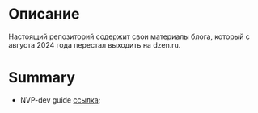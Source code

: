# Описание

Настоящий репозиторий содержит свои материалы блога, который с августа 2024 года перестал выходить на dzen.ru.

# Summary

* NVP-dev guide [ссылка](./blog/DevGuide.md);
